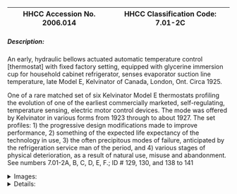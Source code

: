 | **HHCC Accession No. 2006.014** |**HHCC Classification Code:  7.01-2C**|
| ----------- | ----------- |
##### Description:
An early, hydraulic bellows actuated automatic temperature control [thermostat] with fixed factory setting, equipped with glycerine immersion cup for household cabinet refrigerator, senses evaporator suction line temperature, late Model E, Kelvinator of Canada, London, Ont. Circa 1925.

One of a rare matched set of six Kelvinator Model E thermostats profiling the evolution of one of the earliest commercially marketed, self-regulating, temperature sensing, electric motor control devices. The mode was offered by Kelvinator in various forms from 1923 through to about 1927. The set profiles: 1) the progressive design modifications made to improve performance, 2) something of the expected life expectancy of the technology in use, 3) the often precipitous modes of failure, anticipated by the refrigeration service man of the period, and 4) various stages of physical deterioration, as a result of natural use, misuse and abandonment. See numbers 7.01-2A, B, C, D, E, F.; ID # 129, 130, and 138 to 141


<details>
	<summary>Images:</summary>
<div class="gallery gallery-wrapper--full" contenteditable="false" data-is-empty="false" data-translation="Add images" data-columns="6">
<figure class="gallery__item"><a href="#DOMAIN_NAME#gallery/7.01-2c.jpg" data-size="2192x1546"><img src="#DOMAIN_NAME#gallery/7.01-2c-thumbnail.jpg" alt=""></a></figure>
</div>
</details>


<details>
	<summary>Details:</summary>

##### Group:
7.01 Refrigerating and Air Conditioning Pressure and Temperature Controls - Household

##### Make:
Kelvinator

##### Manufacturer:
Kelvinator, Detroit Michigan, Div of Electric Refrigeration Corp. / Kelvinator of Canada Ltd, London Ont.

##### Model:
Late Model E  with immersion cup [See Note]

##### Serial No.:
127356

##### Size:
4in. dia. x 7in. high

##### Weight:
3 Ibs

##### Circa:
1925

##### Rating:
Exhibit, education, research, and demonstration quality illustrating the craftsmanship and immense ingenuity of the period in making use of the materials and processes of the times, while conceiving ways to automatically start and stop a mechanical refrigeration system at a predetermined temperature. For it was a time in which little was known and understood about automatic sensors and the principles of electric control and regulation devices.

##### Patent Date/Number:


##### Provenance:
From York County (York Region) Ontario, once a rich agricultural hinterlands, attracting early settlement in the last years of the 18th century. Located on the north slopes of the Oak Ridges Moraine, within 20 miles of Toronto, the County would also attract early ex-urban development, to be come a wealthy market place for the emerging household and consumer technologies of the early and mid 20th century. 

This artifact was discovered in the 1950's in the used stock of T. H. Oliver, Refrigeration and Electric Sales and Service, Aurora, Ontario, an early worker in the field of agricultural, industrial and consumer technology.

##### Type and Design:
Hydraulic bellows actuated, with intricate mechanical linkages and open electrical contacts 

The model E replaced the model D with a more reliable electric control mechanism. The model E itself apparently went through a range of modifications. Earlier models were designed without the immersion cup, apparently added later to prevent frost build up on the bellows from destroying it. [see Kelvinator Service Manual, 1928, P. 43D]

##### Construction:
The Kelvinator1928 service manual provides full details of the operation and maintenance of the early and later Model E thermostats. The later model used in 1925- 27 consisted of a large 2" hydraulic, brass bellows, immersed in a heavy copper cup filled with glycerine. The cup, in turn, slides smoothly inside a tight spiral coil of 1/2" copper tubing installed in the suction line as it leaves the evaporator.

The chilled glycerine solution actuates the bellows, which trips a switch mechanism operating through a delicately balanced spring, hammer and dog mechanism, crafted in brass stock. 

The mechanism had to be factory calibrated at a fixed temperature setting, un-adjustable by the householder. The earlier variation of the E apparently operated with out the cup, which was added to prevent frost and ice build up on the bellows [see reference #1]  

The bellows was charged with sulphur dioxide. As a result the service mechanic was advised to store unused controls in a shop refrigerator to reduce the strain on the bellows.

##### Material:
-    deep draw copper cup
forged brass, tined base plate, 
brass bellows, with
switching mechanism in stamped brass plate
brown Bakelite switch body

##### Special Features:


##### Accessories:


##### Capacities:


##### Performance Characteristics:


##### Operation:


##### Control and Regulation:


##### Targeted Market Segment:


##### Consumer Acceptance:


##### Merchandising:


##### Market Price:


##### Technological Significance:
Possibly the 1st commercially produced electric thermostat for mechanical, house hold, cabinet refrigerators.

##### Industrial Significance:
Kelvinator's model E thermostat [temperature control], engineered for their early series household, cabinet refrigerators, is a unique study in the design and manufacture of complex automatic, analogue, mechanical switching in the early 1920's.
Contrasting the design of the Model E thermostat, with those of some 30 years later [See R20], provides a dramatic example of the principle of progressive, engineering simplification - usually hard won.

##### Socio-economic Significance:


##### Socio-cultural Significance:
Clearly, automatic temperature control for the household cabinet refrigerator had arrived by 1923 - but just barely. The expectations of what machinery in the homes of the nation might now accomplish and doing it automatically without the touch of human hand was about to change and change dramatically ' and the rest is history.

##### Donor:
G. Leslie Oliver, The T. H. Oliver HVACR Collection

##### HHCC Storage Location:


##### Tracking:


##### Bibliographic References:
THOC biblio Reference Kelvinator Service Manual 1928, 1935 and parts list 1932

##### Notes:
Kelvinator made the model E in a range of variations from the E1 through to the E6 used on various applications from 1922-23 through 1927-28. See Kelvinator Service Manuals 1928 and 1935, also Kelvinator Parts List 1932, selected pages appended 
See also other artifacts 7.01B, C, D,

##### Related Reports:
See catalogue for CMX02, March 2002 and CMX04 March 2004, Exhibit Code  #R14
</details>
